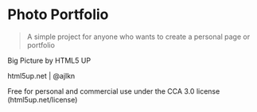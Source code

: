 # Photo Portfolio

> A simple project for anyone who wants to create a personal page or portfolio

Big Picture by HTML5 UP

html5up.net | @ajlkn

Free for personal and commercial use under the CCA 3.0 license (html5up.net/license)
